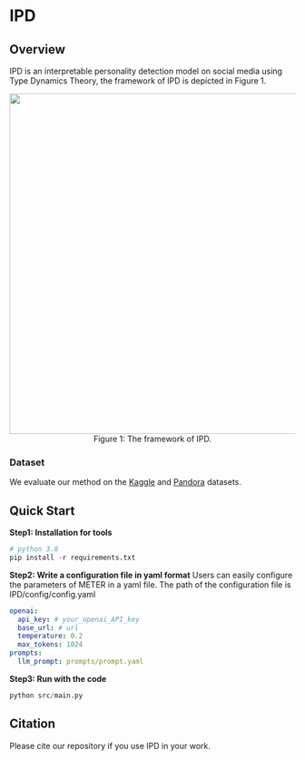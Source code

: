 # IPD

## Overview

IPD is an interpretable personality detection model on social media using Type Dynamics Theory, the framework of IPD is depicted in Figure 1.
<div align=center>
    <img src="figs/framework.png" width="600px">
</div>
<div align=center>
Figure 1: The framework of IPD.
</div>


### Dataset
We evaluate our method on the [Kaggle](https://www.kaggle.com/datasnaek/mbti-type) and [Pandora](https://psy.takelab.fer.hr/datasets/all) datasets.


## Quick Start

**Step1: Installation for tools**

```python
# python 3.8
pip install -r requirements.txt
```

**Step2: Write a configuration file in yaml format**
Users can easily configure the parameters of METER in a yaml file. 
The path of the configuration file is IPD/config/config.yaml

```yaml
openai:
  api_key: # your_openai_API_key
  base_url: # url
  temperature: 0.2  
  max_tokens: 1024
prompts:
  llm_prompt: prompts/prompt.yaml
```

**Step3: Run with the code**
```python
python src/main.py
```

## Citation
Please cite our repository if you use IPD in your work.
```bibtex

```
